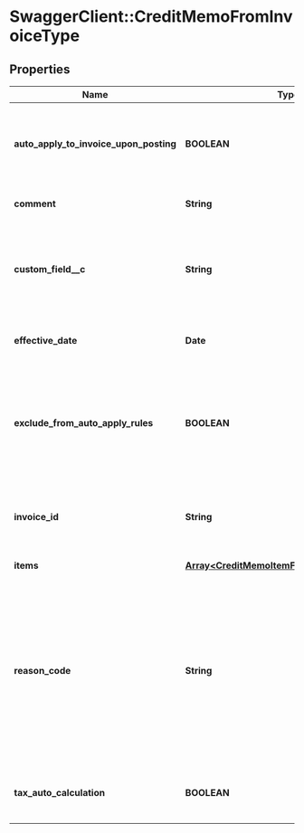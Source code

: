 # SwaggerClient::CreditMemoFromInvoiceType

## Properties
Name | Type | Description | Notes
------------ | ------------- | ------------- | -------------
**auto_apply_to_invoice_upon_posting** | **BOOLEAN** | Whether the credit memo automatically applies to the invoice upon posting.  | [optional] 
**comment** | **String** | Comments about the credit memo.  | [optional] 
**custom_field__c** | **String** | Any custom fields defined for this object. The custom field name is case-sensitive.  | [optional] 
**effective_date** | **Date** | The date when the credit memo takes effect.  | [optional] 
**exclude_from_auto_apply_rules** | **BOOLEAN** | Whether the credit memo is excluded from the rule of automatically applying credit memos to invoices.  | [optional] 
**invoice_id** | **String** | The ID of the invoice that the credit memo is created from.  | [optional] 
**items** | [**Array&lt;CreditMemoItemFromInvoiceItemType&gt;**](CreditMemoItemFromInvoiceItemType.md) | Container for items.  | [optional] 
**reason_code** | **String** | A code identifying the reason for the transaction. The value must be an existing reason code or empty. If you do not specify a value, Zuora uses the default reason code.  | [optional] 
**tax_auto_calculation** | **BOOLEAN** | Whether to automatically calculate taxes in the credit memo.  | [optional] [default to true]


